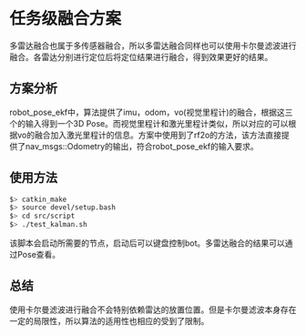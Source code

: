 # 任务级融合方案
多雷达融合也属于多传感器融合，所以多雷达融合同样也可以使用卡尔曼滤波进行融合。各雷达分别进行定位后将定位结果进行融合，得到效果更好的结果。
## 方案分析
robot_pose_ekf中，算法提供了imu，odom，vo(视觉里程计)的融合，根据这三个的输入得到一个3D Pose。而视觉里程计和激光里程计类似，所以对应的可以根据vo的融合加入激光里程计的信息。方案中使用到了rf2o的方法，该方法直接提供了nav_msgs::Odometry的输出，符合robot_pose_ekf的输入要求。
## 使用方法
```bash
$> catkin_make
$> source devel/setup.bash
$> cd src/script
$> ./test_kalman.sh
```
该脚本会启动所需要的节点，启动后可以键盘控制bot。多雷达融合的结果可以通过Pose查看。

## 总结
使用卡尔曼滤波进行融合不会特别依赖雷达的放置位置。但是卡尔曼滤波本身存在一定的局限性，所以算法的适用性也相应的受到了限制。
